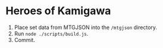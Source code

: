 # Heroes of Kamigawa

1. Place set data from MTGJSON into the `/mtgjson` directory.
2. Run `node ./scripts/build.js`.
3. Commit.
